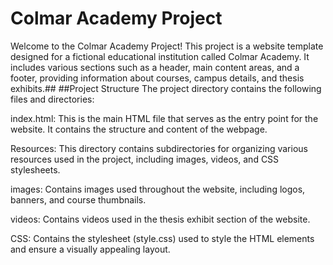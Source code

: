 # Colmar Academy Project
Welcome to the Colmar Academy Project! This project is a website template designed for a fictional educational institution called Colmar Academy. It includes various sections such as a header, main content areas, and a footer, providing information about courses, campus details, and thesis exhibits.##
##Project Structure
The project directory contains the following files and directories:

index.html: This is the main HTML file that serves as the entry point for the website. It contains the structure and content of the webpage.

Resources: This directory contains subdirectories for organizing various resources used in the project, including images, videos, and CSS stylesheets.

images: Contains images used throughout the website, including logos, banners, and course thumbnails.

videos: Contains videos used in the thesis exhibit section of the website.

CSS: Contains the stylesheet (style.css) used to style the HTML elements and ensure a visually appealing layout.
